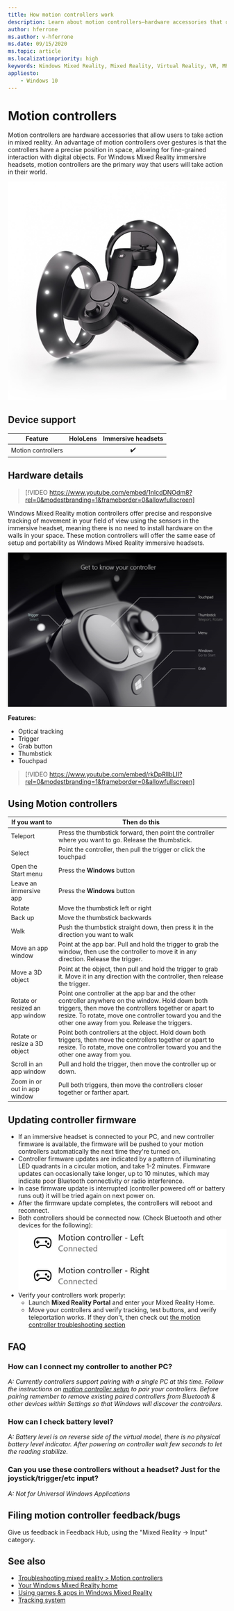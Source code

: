 ```yaml
---
title: How motion controllers work
description: Learn about motion controllers—hardware accessories that offer precise and responsive tracking of movement using the sensors in the immersive headset.
author: hferrone
ms.author: v-hferrone
ms.date: 09/15/2020
ms.topic: article
ms.localizationpriority: high  
keywords: Windows Mixed Reality, Mixed Reality, Virtual Reality, VR, MR, controller, Motion controller
appliesto:
    - Windows 10
---
```



# Motion controllers

Motion controllers are hardware accessories that allow users to take action in mixed reality. An advantage of motion controllers over gestures is that the controllers have a precise position in space, allowing for fine-grained interaction with digital objects. For Windows Mixed Reality immersive headsets, motion controllers are the primary way that users will take action in their world.

![Windows Mixed Reality motion controllers](images/winmr-ck-1080x1080.jpg)

## Device support

| Feature            | HoloLens | Immersive headsets |
|--------------------|:--------:|:------------------:|
| Motion controllers |          | ✔️                 |

## Hardware details

>[!VIDEO https://www.youtube.com/embed/1nlcdDNOdm8?rel=0&modestbranding=1&frameborder=0&allowfullscreen]

Windows Mixed Reality motion controllers offer precise and responsive tracking of movement in your field of view using the sensors in the immersive headset, meaning there is no need to install hardware on the walls in your space. These motion controllers will offer the same ease of setup and portability as Windows Mixed Reality immersive headsets.

![Get to know your controller](images/controllerimage.png)

**Features:**
* Optical tracking
* Trigger
* Grab button
* Thumbstick
* Touchpad

>[!VIDEO https://www.youtube.com/embed/rkDpRllbLII?rel=0&modestbranding=1&frameborder=0&allowfullscreen]

## Using Motion controllers

|         If you want to          |                                                                                                                              Then do this                                                                                                                              |
|---------------------------------|------------------------------------------------------------------------------------------------------------------------------------------------------------------------------------------------------------------------------------------------------------------------|
|            Teleport             |                                                                                 Press the thumbstick forward, then point the controller where you want to go. Release the thumbstick.                                                                                  |
|             Select              |                                                                                                   Point the controller, then pull the trigger or click the touchpad                                                                                                    |
|       Open the Start menu       |                                                                                                                      Press the **Windows** button                                                                                                                      |
|     Leave an immersive app      |                                                                                                                      Press the **Windows** button                                                                                                                      |
|             Rotate              |                                                                                                                   Move the thumbstick left or right                                                                                                                    |
|             Back up             |                                                                                                                     Move the thumbstick backwards                                                                                                                      |
|              Walk               |                                                                                           Push the thumbstick straight down, then press it in the direction you want to walk                                                                                           |
|       Move an app window        |                                                             Point at the app bar. Pull and hold the trigger to grab the window, then use the controller to move it in any direction. Release the trigger.                                                              |
|        Move a 3D object         |                                                                Point at the object, then pull and hold the trigger to grab it. Move it in any direction with the controller, then release the trigger.                                                                 |
| Rotate or resized an app window | Point one controller at the app bar and the other controller anywhere on the window. Hold down both triggers, then move the controllers together or apart to resize.  To rotate, move one controller toward you and the other one away from you. Release the triggers. |
|  Rotate or resize a 3D object   |                                   Point both controllers at the object. Hold down both triggers, then move the controllers together or apart to resize.  To rotate, move one controller toward you and the other one away from you.                                    |
|     Scroll in an app window     |                                                                                                    Pull and hold the trigger, then move the controller up or down.                                                                                                     |
|  Zoom in or out in app window   |                                                                                            Pull both triggers, then move the controllers closer together or farther apart.                                                                                             |

## Updating controller firmware
* If an immersive headset is connected to your PC, and new controller firmware is available, the firmware will be pushed to your motion controllers automatically the next time they're turned on.
* Controller firmware updates are indicated by a pattern of illuminating LED quadrants in a circular motion, and take 1-2 minutes. Firmware updates can occasionally take longer, up to 10 minutes, which may indicate poor Bluetooth connectivity or radio interference.
* In case firmware update is interrupted (controller powered off or battery runs out) it will be tried again on next power on.
* After the firmware update completes, the controllers will reboot and reconnect. 
* Both controllers should be connected now. (Check Bluetooth and other devices for the following): ![Controllers connected](images/cyk-connected.jpg)
* Verify your controllers work properly:
  * Launch **Mixed Reality Portal** and enter your Mixed Reality Home.
  * Move your controllers and verify tracking, test buttons, and verify teleportation works. If they don't, then check out [the motion controller troubleshooting section](motion-controller-problems.md) 

## FAQ

### How can I connect my controller to another PC?

*A: Currently controllers support pairing with a single PC at this time. Follow the instructions on [motion controller setup](set-up-windows-mixed-reality.md#if-you-need-to-pair-your-motion-controllers-with-your-pc) to pair your controllers. Before pairing remember to remove existing paired controllers from Bluetooth & other devices within Settings so that Windows will discover the controllers.*

### How can I check battery level?

*A: Battery level is on reverse side of the virtual model, there is no physical battery level indicator. After powering on controller wait few seconds to let the reading stabilize.*

### Can you use these controllers without a headset? Just for the joystick/trigger/etc input?

*A: Not for Universal Windows Applications*

## Filing motion controller feedback/bugs

Give us feedback in Feedback Hub, using the "Mixed Reality -> Input" category.

## See also
* [Troubleshooting mixed reality > Motion controllers](motion-controller-problems.md)
* [Your Windows Mixed Reality home](your-mixed-reality-home.md)
* [Using games & apps in Windows Mixed Reality](using-games-and-apps-in-windows-mixed-reality.md)
* [Tracking system](tracking-system.md)
